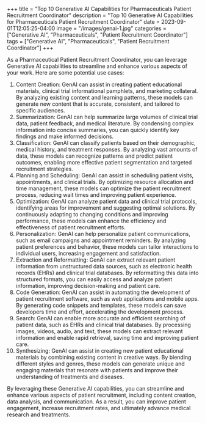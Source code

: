 +++
title = "Top 10 Generative AI Capabilities for Pharmaceuticals Patient Recruitment Coordinator"
description = "Top 10 Generative AI Capabilities for Pharmaceuticals Patient Recruitment Coordinator"
date = 2023-09-01T12:05:25-04:00
image = "/images/genai-1.jpg"
categories = ["Generative AI", "Pharmaceuticals", "Patient Recruitment Coordinator"]
tags = ["Generative AI", "Pharmaceuticals", "Patient Recruitment Coordinator"]
+++

As a Pharmaceutical Patient Recruitment Coordinator, you can leverage Generative AI capabilities to streamline and enhance various aspects of your work. Here are some potential use cases:

1. Content Creation: GenAI can assist in creating patient educational materials, clinical trial informational pamphlets, and marketing collateral. By analyzing existing content and learning patterns, these models can generate new content that is accurate, consistent, and tailored to specific audiences.
2. Summarization: GenAI can help summarize large volumes of clinical trial data, patient feedback, and medical literature. By condensing complex information into concise summaries, you can quickly identify key findings and make informed decisions.
3. Classification: GenAI can classify patients based on their demographic, medical history, and treatment responses. By analyzing vast amounts of data, these models can recognize patterns and predict patient outcomes, enabling more effective patient segmentation and targeted recruitment strategies.
4. Planning and Scheduling: GenAI can assist in scheduling patient visits, appointments, and clinical trials. By optimizing resource allocation and time management, these models can optimize the patient recruitment process, reducing wait times and improving patient experience.
5. Optimization: GenAI can analyze patient data and clinical trial protocols, identifying areas for improvement and suggesting optimal solutions. By continuously adapting to changing conditions and improving performance, these models can enhance the efficiency and effectiveness of patient recruitment efforts.
6. Personalization: GenAI can help personalize patient communications, such as email campaigns and appointment reminders. By analyzing patient preferences and behavior, these models can tailor interactions to individual users, increasing engagement and satisfaction.
7. Extraction and Reformatting: GenAI can extract relevant patient information from unstructured data sources, such as electronic health records (EHRs) and clinical trial databases. By reformatting this data into structured formats, you can easily access and analyze patient information, improving decision-making and patient care.
8. Code Generation: GenAI can assist in automating the development of patient recruitment software, such as web applications and mobile apps. By generating code snippets and templates, these models can save developers time and effort, accelerating the development process.
9. Search: GenAI can enable more accurate and efficient searching of patient data, such as EHRs and clinical trial databases. By processing images, videos, audio, and text, these models can extract relevant information and enable rapid retrieval, saving time and improving patient care.
10. Synthesizing: GenAI can assist in creating new patient educational materials by combining existing content in creative ways. By blending different styles and genres, these models can generate unique and engaging materials that resonate with patients and improve their understanding of treatments and diseases.

By leveraging these Generative AI capabilities, you can streamline and enhance various aspects of patient recruitment, including content creation, data analysis, and communication. As a result, you can improve patient engagement, increase recruitment rates, and ultimately advance medical research and treatments.